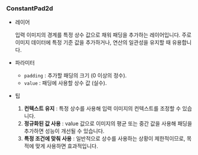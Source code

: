 ### ConstantPad2d

- 레이어

  입력 이미지의 경계를 특정 상수 값으로 채워 패딩을 추가하는 레이어입니다. 주로 이미지 데이터에 특정 기준 값을 추가하거나, 연산의 일관성을 유지할 때 유용합니다.

- 파라미터

  - `padding` : 추가할 패딩의 크기 (0 이상의 정수).
  - `value` : 패딩에 사용할 상수 값 (실수).

- 팁
  1. **컨텍스트 유지** : 특정 상수를 사용해 입력 이미지의 컨텍스트를 조정할 수 있습니다.
  2. **정규화된 값 사용** : value 값으로 이미지의 평균 또는 중간 값을 사용해 패딩을 추가하면 성능이 개선될 수 있습니다.
  3. **특정 조건에 맞춰 사용** : 일반적으로 상수를 사용하는 상황이 제한적이므로, 목적에 맞게 사용하면 효과적입니다.
